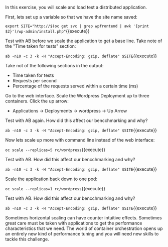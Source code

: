 In this exercise, you will scale and load test a distributed application.

First, lets set up a variable so that we have the site name saved:

``export SITE="http://$(oc get svc | grep wpfrontend | awk '{print $2}')/wp-admin/install.php"``{{execute}}

Test with AB before we scale the application to get a base line. Take note of the "Time taken for tests" section:

``ab -n10 -c 3 -k -H "Accept-Encoding: gzip, deflate" $SITE``{{execute}}


Take not of the following sections in the output:

- Time taken for tests
- Requests per second
- Percentage of the requests served within a certain time (ms)


Go to the web interface. Scale the Wordpress Deployment up to three containers. Click the up arrow:

- Applications -> Deployments -> wordpress -> Up Arrow


Test with AB again. How did this affect our bencchmarking and why?

``ab -n10 -c 3 -k -H "Accept-Encoding: gzip, deflate" $SITE``{{execute}}


Now lets scale up more with command line instead of the web interface:

``oc scale --replicas=5 rc/wordpress``{{execute}}


Test with AB. How did this affect our bencchmarking and why?

``ab -n10 -c 3 -k -H "Accept-Encoding: gzip, deflate" $SITE``{{execute}}


Scale the application back down to one pod:

``oc scale --replicas=1 rc/wordpress``{{execute}}

Test with AB. How did this affect our bencchmarking and why?

``ab -n10 -c 3 -k -H "Accept-Encoding: gzip, deflate" $SITE``{{execute}}


Sometimes horizontal scaling can have counter intuitive effects. Sometimes great care must be taken with applications to get the performance characteristics that we need. The world of container orchestration opens up an entirely new kind of performance tuning and you will need new skills to tackle this challenge.

